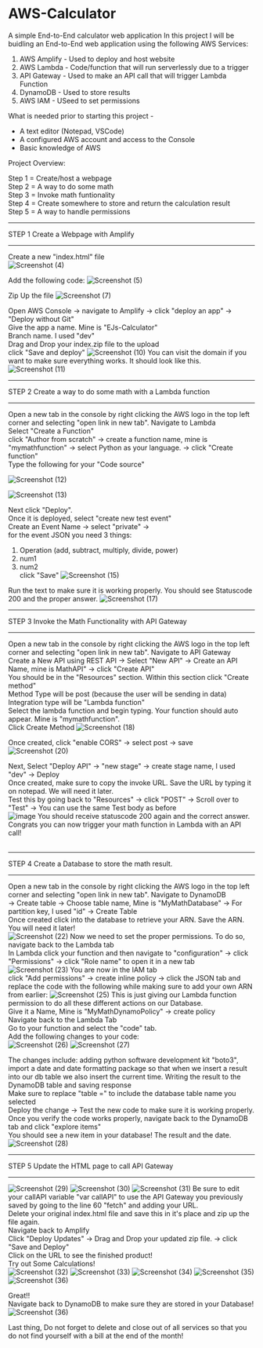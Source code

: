 # AWS-Calculator
A simple End-to-End calculator web application
In this project I will be buidling an End-to-End web application using the following AWS Services:

1. AWS Amplify - Used to deploy and host website
2. AWS Lambda - Code/function that will run serverlessly due to a trigger
3. API Gateway - Used to make an API call that will trigger Lambda Function
4. DynamoDB - Used to store results
5. AWS IAM - USeed to set permissions

What is needed prior to starting this project - 
 - A text editor (Notepad, VSCode)
 - A configured AWS account and access to the Console
 - Basic knowledge of AWS

Project Overview:

Step 1 = Create/host a webpage <br/>
Step 2 = A way to do some math <br/>
Step 3 = Invoke math funtionality <br/>
Step 4 = Create somewhere to store and return the calculation result <br/>
Step 5 = A way to handle permissions <br/>

***
STEP 1 Create a Webpage with Amplify
***
Create a new "index.html" file  
![Screenshot (4)](https://github.com/user-attachments/assets/deeb1b9e-c68b-4f2d-86df-1f55d6beb532)

Add the following code:
![Screenshot (5)](https://github.com/user-attachments/assets/d7f73991-98c0-44bc-af50-2370f1a8b3e2)

Zip Up the file
![Screenshot (7)](https://github.com/user-attachments/assets/bbd30bae-f622-4001-8eee-26bb8c244d66)

Open AWS Console -> navigate to Amplify -> click "deploy an app" -> "Deploy without Git" <br/>
Give the app a name. Mine is "EJs-Calculator" <br/>
Branch name. I used "dev" <br/>
Drag and Drop your index.zip file to the upload <br/>
click "Save and deploy"
![Screenshot (10)](https://github.com/user-attachments/assets/b3e17924-904b-483e-85ce-0b6fcfbc2d64)
You can visit the domain if you want to make sure everything works. It should look like this.
![Screenshot (11)](https://github.com/user-attachments/assets/5aa1ab72-53ed-428d-a817-f0cbdd89bbe3)
<br/>

***
STEP 2 Create a way to do some math with a Lambda function
***
Open a new tab in the console by right clicking the AWS logo in the top left corner and selecting "open link in new tab". Navigate to Lambda <br/>
Select "Create a Function" <br/>
click "Author from scratch" -> create a function name, mine is "mymathfunction" -> select Python as your language. -> click "Create function" <br/>
Type the following for your "Code source" <br/>

![Screenshot (12)](https://github.com/user-attachments/assets/e152a83f-5b8c-429b-bf34-2b319eb60bd3)

![Screenshot (13)](https://github.com/user-attachments/assets/e820eac6-36cf-4b39-88b6-69e0f8aa018d)

Next click "Deploy". <br/>
Once it is deployed, select "create new test event" <br/>
Create an Event Name -> select "private" -> <br/>
for the event JSON you need 3 things:
1. Operation (add, subtract, multiply, divide, power)
2. num1
3. num2 <br/>
click "Save" 
![Screenshot (15)](https://github.com/user-attachments/assets/907cae62-19c7-4167-8a5a-14b830dac9e1)

Run the text to make sure it is working properly. You should see Statuscode 200 and the proper answer.
![Screenshot (17)](https://github.com/user-attachments/assets/01382cdf-3fad-456a-b0b2-e4a6d645fcb9)
<br/>

***
STEP 3 Invoke the Math Functionality with API Gateway
***
Open a new tab in the console by right clicking the AWS logo in the top left corner and selecting "open link in new tab". Navigate to API Gateway <br/>
Create a New API using REST API -> Select "New API" -> Create an API Name, mine is MathAPI" -> click "Create API"<br/>
You should be in the "Resources" section. Within this section click "Create method" <br/>
Method Type will be post (because the user will be sending in data) <br/>
Integration type will be "Lambda function" <br/>
Select the lambda function and begin typing. Your function should auto appear. Mine is "mymathfunction". <br/>
Click Create Method
![Screenshot (18)](https://github.com/user-attachments/assets/2bed68dc-076b-4219-a1c2-bb84c1a65fc3)

Once created, click "enable CORS" -> select post -> save <br/>
![Screenshot (20)](https://github.com/user-attachments/assets/0be4a008-1ce4-4053-b549-010e61272704)

Next, Select "Deploy API" -> "new stage" -> create stage name, I used "dev" -> Deploy <br/>
Once created, make sure to copy the invoke URL. Save the URL by typing it on notepad. We will need it later. <br/>
Test this by going back to "Resources" -> click "POST" -> Scroll over to "Test" -> You can use the same Test body as before <br/>
![image](https://github.com/user-attachments/assets/b7488094-6d23-47e2-a473-494f93b2c750)
You should receive statuscode 200 again and the correct answer. <br/>
Congrats you can now trigger your math function in Lambda with an API call! <br/>
<br/>

***
STEP 4 Create a Database to store the math result.
***
Open a new tab in the console by right clicking the AWS logo in the top left corner and selecting "open link in new tab". Navigate to DynamoDB <br/>
-> Create table -> Choose table name, Mine is "MyMathDatabase" -> For partition key, I used "id" -> Create Table <br/>
Once created click into the database to retrieve your ARN. Save the ARN. You will need it later! <br/>
![Screenshot (22)](https://github.com/user-attachments/assets/ec9d91da-5669-4de2-8085-3c26a13cb387)
Now we need to set the proper permissions. To do so, navigate back to the Lambda tab <br/>
In Lambda click your function and then navigate to "configuration" -> click "Permissions" -> click "Role name" to open it in a new tab <br/>
![Screenshot (23)](https://github.com/user-attachments/assets/b9adcb30-1de0-45ad-be4d-233e37741801)
You are now in the IAM tab <br/>
click "Add permissions" -> create inline policy -> click the JSON tab and replace the code with the following while making sure to add your own ARN from earlier:
![Screenshot (25)](https://github.com/user-attachments/assets/ba272933-09c8-408e-8247-eeceed56284e)
This is just giving our Lambda function permission to do all these different actions on our Database. <br/>
Give it a Name, Mine is "MyMathDynamoPolicy" -> create policy <br/>
Navigate back to the Lambda Tab <br/>
Go to your function and select the "code" tab. <br/>
Add the following changes to your code:<br/>
![Screenshot (26)](https://github.com/user-attachments/assets/177bb426-92e1-4764-ba10-ebfbef632236)
![Screenshot (27)](https://github.com/user-attachments/assets/96038aff-d2f6-461a-b84c-3feda820af30)

The changes include: adding python software development kit "boto3", import a date and date formatting package so that when we insert a result into our db table we also insert the current time. Writing the result to the DynamoDB table and saving response<br/>
Make sure to replace "table =" to include the database table name you selected <br/>
Deploy the change -> Test the new code to make sure it is working properly. <br/>
Once you verify the code works properly, navigate back to the DynamoDB tab and click "explore items" <br/>
You should see a new item in your database! The result and the date.
![Screenshot (28)](https://github.com/user-attachments/assets/d794f341-9c9b-41d5-ad50-dcad1e9d33b2)
<br/>

***
STEP 5 Update the HTML page to call API Gateway
***
![Screenshot (29)](https://github.com/user-attachments/assets/c5f213e3-882e-4314-9bc6-727eff888731)
![Screenshot (30)](https://github.com/user-attachments/assets/4d9a42b4-3c01-4089-8904-c56a45b5efe1)
![Screenshot (31)](https://github.com/user-attachments/assets/a2d51491-9ec2-4cb0-94cb-aa263a78682a)
Be sure to edit your callAPI variable "var callAPI" to use the API Gateway you previously saved by going to the line 60 "fetch" and adding your URL. <br/>
Delete your original index.html file and save this in it's place and zip up the file again. <br/>
Navigate back to Amplify <br/>
Click "Deploy Updates" -> Drag and Drop your updated zip file. -> click "Save and Deploy" <br/>
Click on the URL to see the finished product! <br/>
Try out Some Calculations! <br/>
![Screenshot (32)](https://github.com/user-attachments/assets/bef11d97-24be-4f4b-bbc2-c2512b4fc9d0)
![Screenshot (33)](https://github.com/user-attachments/assets/18609d94-79c7-421c-b1e0-be7cc0204a2a)
![Screenshot (34)](https://github.com/user-attachments/assets/3fbc2e74-a366-4557-b1f4-ccf379f9f46e)
![Screenshot (35)](https://github.com/user-attachments/assets/38707a72-cebf-49b6-8e8f-a57ad5624880)
![Screenshot (36)](https://github.com/user-attachments/assets/9f0abb8f-6998-46ff-99e6-ba3ea96b6a39)

Great!! <br/>
Navigate back to DynamoDB to make sure they are stored in your Database!
![Screenshot (36)](https://github.com/user-attachments/assets/2ca30081-b576-4f29-bf77-8d5ae960e3ef)

Last thing, Do not forget to delete and close out of all services so that you do not find yourself with a bill at the end of the month!









